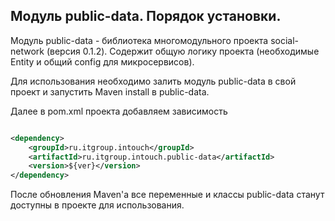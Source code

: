 ## Модуль public-data. Порядок установки.

Модуль public-data - библиотека многомодульного проекта social-network (версия 0.1.2). Содержит общую логику проекта
(необходимые Entity и общий config для микросервисов).

Для использования необходимо залить модуль public-data в свой проект и запустить Maven install в public-data.

Далее в pom.xml проекта добавляем зависимость

```xml

<dependency>
    <groupId>ru.itgroup.intouch</groupId>
    <artifactId>ru.itgroup.intouch.public-data</artifactId>
    <version>${ver}</version>
</dependency>
```

После обновления Maven'a все переменные и классы public-data станут доступны в проекте для использования.

